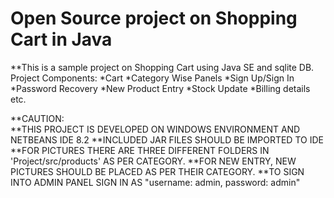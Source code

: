 # Open Source project on Shopping Cart in Java
**This is a sample project on Shopping Cart using Java SE and sqlite DB.
Project Components:
  *Cart
  *Category Wise Panels
  *Sign Up/Sign In
  *Password Recovery
  *New Product Entry
  *Stock Update
  *Billing details etc.
  
**CAUTION:  
**THIS PROJECT IS DEVELOPED ON WINDOWS ENVIRONMENT AND NETBEANS IDE 8.2 
**INCLUDED JAR FILES SHOULD BE IMPORTED TO IDE
**FOR PICTURES THERE ARE THREE DIFFERENT FOLDERS IN 'Project/src/products' AS PER CATEGORY. 
**FOR NEW ENTRY, NEW PICTURES SHOULD   BE PLACED AS PER THEIR CATEGORY.
**TO SIGN INTO ADMIN PANEL SIGN IN AS "username: admin, password: admin" 
